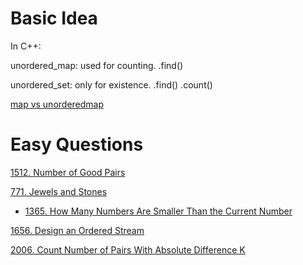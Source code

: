 # __Basic Idea__
In C++: 

unordered_map: used for counting.   .find()

unordered_set: only for existence.   .find() .count()

[map vs unorderedmap](https://www.geeksforgeeks.org/map-vs-unordered_map-c/)

# __Easy Questions__ 

[1512. Number of Good Pairs](https://leetcode.com/problems/number-of-good-pairs/)

[771. Jewels and Stones](https://leetcode.com/problems/jewels-and-stones/)

- [1365. How Many Numbers Are Smaller Than the Current Number](https://leetcode.com/problems/how-many-numbers-are-smaller-than-the-current-number/)

[1656. Design an Ordered Stream](https://leetcode.com/problems/design-an-ordered-stream/submissions/)

[2006. Count Number of Pairs With Absolute Difference K](https://leetcode.com/problems/count-number-of-pairs-with-absolute-difference-k/)
